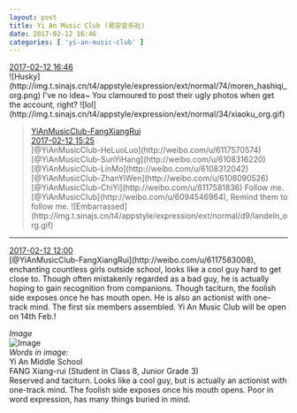 ```yaml
---
layout: post
title: Yi An Music Club (易安音乐社)
date: 2017-02-12 16:46
categories: [ 'yi-an-music-club' ]
---
```


<div class="weibo-info">
  <a href="http://weibo.com/6094546964/EvcJ56umI">2017-02-12 16:46</a>
</div>
![Husky](http://img.t.sinajs.cn/t4/appstyle/expression/ext/normal/74/moren_hashiqi_org.png) I've no idea~ You clamoured to post their ugly photos when get the account, right? ![lol](http://img.t.sinajs.cn/t4/appstyle/expression/ext/normal/34/xiaoku_org.gif)

<!-- more -->

> <div class="weibo-post-name">
>   <a href="http://weibo.com/u/6117583008">YiAnMusicClub-FangXiangRui</a>
> </div>
> <div class="weibo-info">
>   <a href="http://weibo.com/6117583008/Evcc87fXL">2017-02-12 15:25</a>
> </div>  
> [@YiAnMusicClub-HeLuoLuo](http://weibo.com/u/6117570574) [@YiAnMusicClub-SunYiHang](http://weibo.com/u/6108316220) [@YiAnMusicClub-LinMo](http://weibo.com/u/6108312042) [@YiAnMusicClub-ZhanYiWen](http://weibo.com/u/6108090526) [@YiAnMusicClub-ChiYi](http://weibo.com/u/6117581836) Follow me. [@YiAnMusicClub](http://weibo.com/u/6094546964), Remind them to follow me. ![Embarrassed](http://img.t.sinajs.cn/t4/appstyle/expression/ext/normal/d9/landeln_org.gif)

---

<div class="weibo-info">
  <a href="http://weibo.com/6094546964/EvaQQkDqA">2017-02-12 12:00</a>
</div>
[@YiAnMusicClub-FangXiangRui](http://weibo.com/u/6117583008), enchanting countless girls outside school, looks like a cool guy hard to get close to. Though often mistakenly regarded as a bad guy, he is actually hoping to gain recognition from companions. Though taciturn, the foolish side exposes once he has mouth open. He is also an actionist with one-track mind. The first six members assembled. Yi An Music Club will be open on 14th Feb.!

*Image*  
![Image](http://wx2.sinaimg.cn/mw690/006Es64Agy1fcnir98abij31kw1cpakz.jpg)  
*Words in image:*  
Yi An Middle School  
FANG Xiang-rui (Student in Class 8, Junior Grade 3)  
Reserved and taciturn. Looks like a cool guy, but is actually an actionist with one-track mind. The foolish side exposes once his mouth opens. Poor in word expression, has many things buried in mind.
